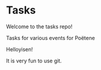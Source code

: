 Tasks
=====

Welcome to the tasks repo!

Tasks for various events for Poëtene

Helloyisen!


It is very fun to use git.
